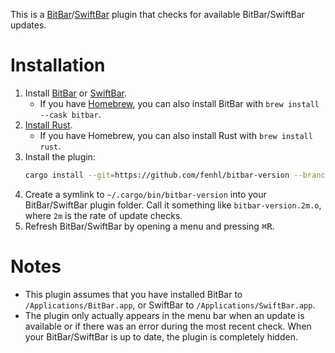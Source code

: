 This is a [BitBar](https://getbitbar.com/)/[SwiftBar](https://swiftbar.app/) plugin that checks for available BitBar/SwiftBar updates.

# Installation

1. Install [BitBar](https://getbitbar.com/) or [SwiftBar](https://swiftbar.app/).
    * If you have [Homebrew](https://brew.sh/), you can also install BitBar with `brew install --cask bitbar`.
2. [Install Rust](https://www.rust-lang.org/tools/install).
    * If you have Homebrew, you can also install Rust with `brew install rust`.
3. Install the plugin:
    ```sh
    cargo install --git=https://github.com/fenhl/bitbar-version --branch=main
    ```
4. Create a symlink to `~/.cargo/bin/bitbar-version` into your BitBar/SwiftBar plugin folder. Call it something like `bitbar-version.2m.o`, where `2m` is the rate of update checks.
5. Refresh BitBar/SwiftBar by opening a menu and pressing <kbd>⌘</kbd><kbd>R</kbd>.

# Notes

* This plugin assumes that you have installed BitBar to `/Applications/BitBar.app`, or SwiftBar to `/Applications/SwiftBar.app`.
* The plugin only actually appears in the menu bar when an update is available or if there was an error during the most recent check. When your BitBar/SwiftBar is up to date, the plugin is completely hidden.

